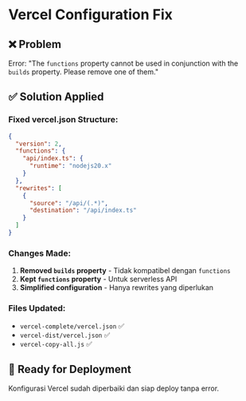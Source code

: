# Vercel Configuration Fix

## ❌ Problem
Error: "The `functions` property cannot be used in conjunction with the `builds` property. Please remove one of them."

## ✅ Solution Applied

### Fixed vercel.json Structure:
```json
{
  "version": 2,
  "functions": {
    "api/index.ts": {
      "runtime": "nodejs20.x"
    }
  },
  "rewrites": [
    {
      "source": "/api/(.*)",
      "destination": "/api/index.ts"
    }
  ]
}
```

### Changes Made:
1. **Removed `builds` property** - Tidak kompatibel dengan `functions`
2. **Kept `functions` property** - Untuk serverless API
3. **Simplified configuration** - Hanya rewrites yang diperlukan

### Files Updated:
- `vercel-complete/vercel.json` ✅
- `vercel-dist/vercel.json` ✅  
- `vercel-copy-all.js` ✅

## 🚀 Ready for Deployment
Konfigurasi Vercel sudah diperbaiki dan siap deploy tanpa error.